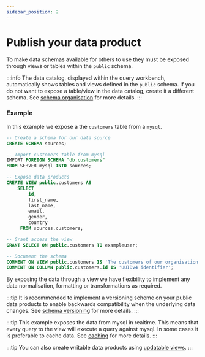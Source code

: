 ```yaml
---
sidebar_position: 2
---
```


# Publish your data product

To make data schemas available for others to use they must be exposed through
views or tables within the `public` schema.

:::info
The data catalog, displayed within the query workbench, automatically shows tables and views defined in the
`public` schema. If you do not want to expose a table/view in the data catalog, create it a different schema. 
See [schema organisation](/docs/best-practices/schema-organisation/) for more details.
:::

### Example

In this example we expose a the `customers` table from a `mysql`.

```sql
-- Create a schema for our data source
CREATE SCHEMA sources;

-- Import customers table from mysql
IMPORT FOREIGN SCHEMA "db.customers" 
FROM SERVER mysql INTO sources;

-- Expose data products
CREATE VIEW public.customers AS
    SELECT 
        id,
        first_name,
        last_name,
        email,
        gender,
        country
     FROM sources.customers;

-- Grant access the view
GRANT SELECT ON public.customers TO exampleuser;

-- Document the schema
COMMENT ON VIEW public.customers IS 'The customers of our organisation';
COMMENT ON COLUMN public.customers.id IS 'UUIDv4 identifier';
```

By exposing the data through a view we have flexibility to implement any data normalisation,
formatting or transformations as required. 

:::tip
It is recommended to implement a versioning scheme on your public data products
to enable backwards compatibility when the underlying data changes.
See [schema versioning](/docs/best-practices/schema-versioning) for more details. 
:::

:::tip
This example exposes the data from mysql in realtime. This means that every query to the view
will execute a query against mysql. In some cases it is preferable to cache data.
See [caching](/docs/advanced/caching/) for more details.
:::

:::tip
You can also create writable data products using [updatable views](https://www.postgresql.org/docs/current/sql-createview.html#SQL-CREATEVIEW-UPDATABLE-VIEWS).
:::